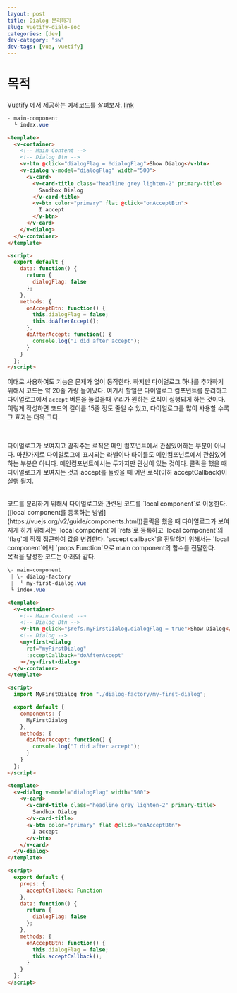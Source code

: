 ```yaml
---
layout: post
title: Dialog 분리하기
slug: vuetify-dialo-soc
categories: [dev]
dev-category: "sw"
dev-tags: [vue, vuetify]
---
```


# 목적

Vuetify 에서 제공하는 예제코드를 살펴보자. [link](https://vuetifyjs.com/en/components/dialogs)

```powershell
- main-component
  └ index.vue
```

```html
<template>
  <v-container>
    <!-- Main Content -->
    <!-- Dialog Btn -->
    <v-btn @click="dialogFlag = !dialogFlag">Show Dialog</v-btn>
    <v-dialog v-model="dialogFlag" width="500">
      <v-card>
        <v-card-title class="headline grey lighten-2" primary-title>
          Sandbox Dialog
        </v-card-title>
        <v-btn color="primary" flat @click="onAcceptBtn">
          I accept
        </v-btn>
      </v-card>
    </v-dialog>
  </v-container>
</template>

<script>
  export default {
    data: function() {
      return {
        dialogFlag: false
      };
    },
    methods: {
      onAcceptBtn: function() {
        this.dialogFlag = false;
        this.doAfterAccept();
      },
      doAfterAccept: function() {
        console.log("I did after accept");
      }
    }
  };
</script>
```

이대로 사용하여도 기능은 문제가 없이 동작한다. 하지만 다이얼로그 하나를 추가하기 위해서 코드는 약 20줄 가량 늘어났다. 여기서 할일은 다이얼로그 컴포넌트를 분리하고 다이얼로그에서 `accept` 버튼을 눌렀을때 우리가 원하는 로직이 실행되게 하는 것이다. 이렇게 작성하면 코드의 길이를 15줄 정도 줄일 수 있고, 다이얼로그를 많이 사용할 수록 그 효과는 더욱 크다.

<br>

다이얼로그가 보여지고 감춰주는 로직은 메인 컴포넌트에서 관심있어하는 부분이 아니다.
마찬가지로 다이얼로그에 표시되는 라벨이나 타이틀도 메인컴포넌트에서 관심있어하는 부분은 아니다.
메인컴포넌트에서는 두가지만 관심이 있는 것이다. 클릭을 했을 때 다이얼로그가 보여지는 것과 accept를 눌렀을 때 어떤 로직(이하 acceptCallback)이 실행 될지.

<br>
코드를 분리하기 위해서 다이얼로그와 관련된 코드를 `local component`로 이동한다. ([local component를 등록하는 방법](https://vuejs.org/v2/guide/components.html))클릭을 했을 때 다이얼로그가 보여지게 하기 위해서는 `local component`에 `refs`로 등록하고 `local component`의 `flag`에 직접 접근하여 값을 변경한다. `accept callback`을 전달하기 위해서는 `local component`에서  `props:Function`으로 main component의 함수를 전달한다.

<br>
목적을 달성한 코드는 아래와 같다.

```powershell
\- main-component
 | \- dialog-factory
 |  └ my-first-dialog.vue
 └ index.vue
```

```html
<template>
  <v-container>
    <!-- Main Content -->
    <!-- Dialog Btn -->
    <v-btn @click="$refs.myFirstDialog.dialogFlag = true">Show Dialog</v-btn>
    <!-- Dialog -->
    <my-first-dialog
      ref="myFirstDialog"
      :acceptCallback="doAfterAccept"
    ></my-first-dialog>
  </v-container>
</template>

<script>
  import MyFirstDialog from "./dialog-factory/my-first-dialog";

  export default {
    components: {
      MyFirstDialog
    },
    methods: {
      doAfterAccept: function() {
        console.log("I did after accept");
      }
    }
  };
</script>
```

```html
<template>
  <v-dialog v-model="dialogFlag" width="500">
    <v-card>
      <v-card-title class="headline grey lighten-2" primary-title>
        Sandbox Dialog
      </v-card-title>
      <v-btn color="primary" flat @click="onAcceptBtn">
        I accept
      </v-btn>
    </v-card>
  </v-dialog>
</template>

<script>
  export default {
    props: {
      acceptCallback: Function
    },
    data: function() {
      return {
        dialogFlag: false
      };
    },
    methods: {
      onAcceptBtn: function() {
        this.dialogFlag = false;
        this.acceptCallback();
      }
    }
  };
</script>
```
